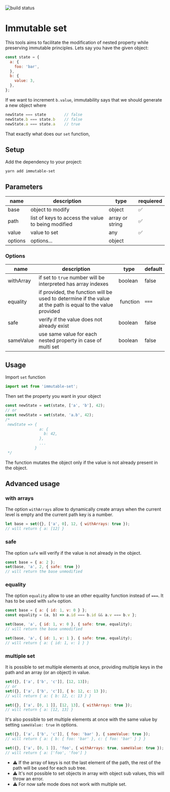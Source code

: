 ![build status](https://travis-ci.org/M6Web/immutable-set.svg)
# Immutable set

This tools aims to facilitate the modification of nested property while preserving immutable principles.
Lets say you have the given object:
```js
const state = {
  a: {
    foo: 'bar',
  },
  b: {
    value: 3,
  },
};
```
If we want to increment `b.value`, immutability says that we should generate a new object where
```js
newState === state        // false
newState.b === state.b    // false
newState.a === state.a    // true
``` 
That exactly what does our `set` function, 

## Setup
Add the dependency to your project:
```shell
yarn add immutable-set
```

## Parameters

name | description | type | requiered
---- | ----------- | ---- | ---------
base | object to modify | object | ✅
path | list of keys to access the value to being modified | array or string | ✅
value | value to set | any | ✅
options | options... | object

### Options
name | description | type | default
---- | ----------- | ---- | -------
withArray | if set to `true` number will be interpreted has array indexes | boolean | false
equality  | if provided, the function will be used to determine if the value at the path is equal to the value provided | function | `===`
safe | verify if the value does not already exist | boolean | false
sameValue | use same value for each nested property in case of multi set | boolean | false


## Usage
Import `set` function

```js
import set from 'immutable-set';
```

Then set the property you want in your object

```js
const newState = set(state, ['a', 'b'], 42);
// or
const newState = set(state, 'a.b', 42);
/*
 newState => {
               a: {
                 b: 42,
               },
               ...
             }
 */
```

The function mutates the object only if the value is not already present in the object.

## Advanced usage

### with arrays
The option `withArrays` allow to dynamically create arrays when the current level is empty and the current path key is a number.
```js
let base = set({}, ['a', 0], 12, { withArrays: true });
// will return { a: [12] }
```

### safe
The option `safe` will verify if the value is not already in the object.
```js
const base = { a: 2 };
set(base, 'a', 2, { safe: true })
// will return the base unmodified
```

### equality
The option `equality` allow to use an other equality function instead of `===`. It has to be used with `safe` option.
```js
const base = { a: { id: 1, v: 0 } };
const equality = (a, b) => a.id === b.id && a.v === b.v };

set(base, 'a', { id: 1, v: 0 }, { safe: true, equality);
// will return the base unmodified

set(base, 'a', { id: 1, v: 1 }, { safe: true, equality);
// will return { a: { id: 1, v: 1 } }
```

### multiple set
It is possible to set multiple elements at once, providing multiple keys in the path and an array (or an object) in value.

```js
set({}, ['a', ['b', 'c']], [12, 13]);
// or
set({}, ['a', ['b', 'c']], { b: 12, c: 13 });
// will return { a: { b: 12, c: 13 } }

set({}, ['a', [0, 1 ]], [12, 13], { withArrays: true });
// will return { a: [12, 13] }
```

It's also possible to set multiple elements at once with the same value by setting `sameValue: true` in options.

```js
set({}, ['a', ['b', 'c']], { foo: 'bar' }, { sameValue: true });
// will return { a: { b: { foo: 'bar' }, c: { foo: 'bar' } } }

set({}, ['a', [0, 1 ]], 'foo', { withArrays: true, sameValue: true });
// will return { a: ['foo', 'foo'] }
```
- :warning: If the array of keys is not the last element of the path, the rest of the path will be used for each sub tree.
- :warning: It's not possible to set objects in array with object sub values, this will throw an error.
- :warning: For now safe mode does not work with multiple set.
